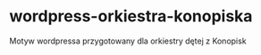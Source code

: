 wordpress-orkiestra-konopiska
=============================

Motyw wordpressa przygotowany dla orkiestry dętej z Konopisk